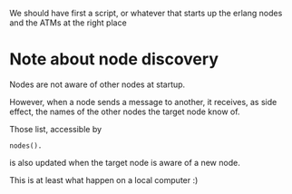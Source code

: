 We should have first a script, or whatever that starts up the erlang nodes and the ATMs
at the right place

Note about node discovery
=========================

Nodes are not aware of other nodes at startup. 

However, when a node sends a message to another, it receives, as side effect,
the names of the other nodes the target node know of.

Those list, accessible by

    nodes().

is also updated when the target node is aware of a new node.

This is at least what happen on a local computer :)
